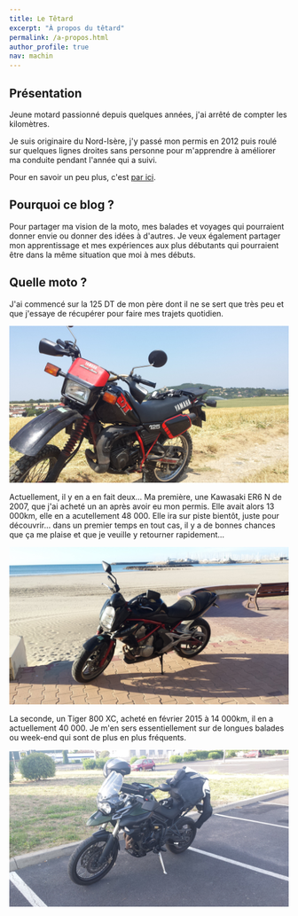 ```yaml
---
title: Le Têtard
excerpt: "À propos du têtard"
permalink: /a-propos.html
author_profile: true
nav: machin
---
```


## Présentation
Jeune motard passionné depuis quelques années, j'ai arrêté de compter les kilomètres.

Je suis originaire du Nord-Isère, j'y passé mon permis en 2012 puis roulé sur quelques lignes droites sans personne
pour m'apprendre à améliorer ma conduite pendant l'année qui a suivi.

Pour en savoir un peu plus, c'est [par ici](/qui-est-le-tetard).

## Pourquoi ce blog ?

Pour partager ma vision de la moto, mes balades et voyages qui pourraient donner envie
ou donner des idées à d'autres. Je veux également partager mon apprentissage et mes expériences
aux plus débutants qui pourraient être dans la même situation que moi à mes débuts.

## Quelle moto ?
J'ai commencé sur la 125 DT de mon père dont il ne se sert que très peu et que j'essaye de récupérer
pour faire mes trajets quotidien.

![Yamaha 125 DT](/images/a-propos/yamaha.jpg)

Actuellement, il y en a en fait deux… Ma première, une Kawasaki ER6 N de 2007,
que j'ai acheté un an après avoir eu mon permis. Elle avait alors 13 000km, elle en a acutellement
48 000. Elle ira sur piste bientôt, juste pour découvrir… dans un premier temps en tout cas,
il y a de bonnes chances que ça me plaise et que je veuille y retourner rapidement…

![Kawasaki ER6 N](/images/a-propos/kawasaki.jpg)

La seconde, un Tiger 800 XC, acheté en février 2015 à 14 000km, il en a actuellement 40 000.
 Je m'en sers essentiellement sur de longues balades ou week-end qui sont de
 plus en plus fréquents.

![Triumph Tiger 800 XC](/images/a-propos/triumph.jpg)
